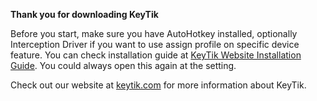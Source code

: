 **Thank you for downloading KeyTik**

Before you start, make sure you have AutoHotkey installed, optionally Interception Driver if you want to use assign profile on specific device feature. You can check installation guide at [KeyTik Website Installation Guide](https://keytik.com/getting-started/installation). You could always open this again at the setting.

Check out our website at [keytik.com](https://keytik.com) for more information about KeyTik.
